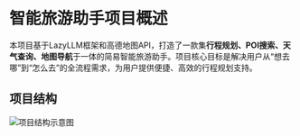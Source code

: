 # 智能旅游助手项目概述
本项目基于LazyLLM框架和高德地图API，打造了一款集**行程规划、POI搜索、天气查询、地图导航**于一体的简易智能旅游助手。项目核心目标是解决用户从“想去哪”到“怎么去”的全流程需求，为用户提供便捷、高效的行程规划支持。


## 项目结构
![项目结构示意图](https://github.com/user-attachments/assets/52587d02-b3a7-4172-95cc-93f0e773170a)  

